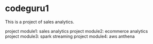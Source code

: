# codeguru1
This is a project of sales analytics.



project module1: sales analytics
project module2: ecommerce analytics
project module3: spark streaming
project module4: aws anthena
